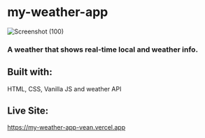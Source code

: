 # my-weather-app

![Screenshot (100)](https://user-images.githubusercontent.com/66500541/170798453-47cc6302-f26b-4876-8aaf-6a83bb7220bd.png)


### A weather that shows real-time local and weather info. 


## Built with:
HTML, CSS, Vanilla JS and weather API

## Live Site:
https://my-weather-app-vean.vercel.app
